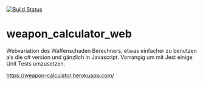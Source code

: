 [![Build Status](https://travis-ci.com/42tg/weapon_calculator_web.svg?token=sk9NM544h3pVDnFFAYvz&branch=master)](https://travis-ci.com/42tg/weapon_calculator_web)
# weapon_calculator_web

Webvariation des Waffenschaden Berechners, etwas einfacher zu benutzen als die c# version und gänzlich in Javascript. Vorrangig um mit Jest einige Unit Tests umzusetzen.

https://weapon-calculator.herokuapp.com/